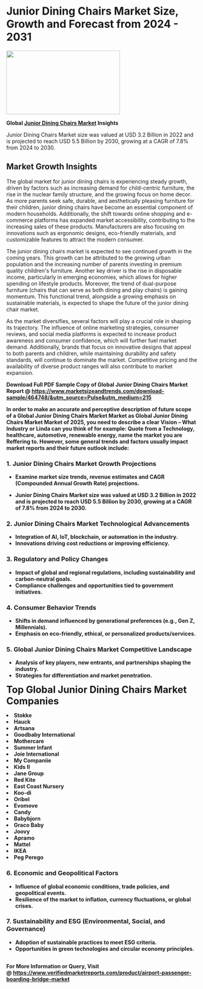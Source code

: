 <H1>Junior Dining Chairs Market Size, Growth and Forecast from 2024 - 2031</H1><img class="aligncenter size-medium wp-image-584254" src="https://thirdeyenews.in/wp-content/uploads/2024/09/Global-Market-Research-300x168.jpeg" alt="" width="300" height="168" /><p><strong>Global&nbsp;<a href="https://www.marketsizeandtrends.com/download-sample/464748/&amp;utm_source=Pulse&amp;utm_medium=215">Junior Dining Chairs Market</a> Insights</strong></p><p>Junior Dining Chairs Market size was valued at USD 3.2 Billion in 2022 and is projected to reach USD 5.5 Billion by 2030, growing at a CAGR of 7.8% from 2024 to 2030.</p><p><h2>Market Growth Insights</h2> <p>The global market for junior dining chairs is experiencing steady growth, driven by factors such as increasing demand for child-centric furniture, the rise in the nuclear family structure, and the growing focus on home decor. As more parents seek safe, durable, and aesthetically pleasing furniture for their children, junior dining chairs have become an essential component of modern households. Additionally, the shift towards online shopping and e-commerce platforms has expanded market accessibility, contributing to the increasing sales of these products. Manufacturers are also focusing on innovations such as ergonomic designs, eco-friendly materials, and customizable features to attract the modern consumer.</p> <p><strong></strong></p> <p>The junior dining chairs market is expected to see continued growth in the coming years. This growth can be attributed to the growing urban population and the increasing number of parents investing in premium quality children's furniture. Another key driver is the rise in disposable income, particularly in emerging economies, which allows for higher spending on lifestyle products. Moreover, the trend of dual-purpose furniture (chairs that can serve as both dining and play chairs) is gaining momentum. This functional trend, alongside a growing emphasis on sustainable materials, is expected to shape the future of the junior dining chair market.</p> <p>As the market diversifies, several factors will play a crucial role in shaping its trajectory. The influence of online marketing strategies, consumer reviews, and social media platforms is expected to increase product awareness and consumer confidence, which will further fuel market demand. Additionally, brands that focus on innovative designs that appeal to both parents and children, while maintaining durability and safety standards, will continue to dominate the market. Competitive pricing and the availability of diverse product ranges will also contribute to market expansion.</p> <p><strong></p><p><span class=""><strong>Download Full PDF Sample Copy of Global Junior Dining Chairs Market Report</strong> @ <a href="https://www.marketsizeandtrends.com/download-sample/464748/&amp;utm_source=Pulse&amp;utm_medium=215" target="_blank">https://www.marketsizeandtrends.com/download-sample/464748/&amp;utm_source=Pulse&amp;utm_medium=215</a></span></p><p>In order to make an accurate and perceptive description of future scope of a Global&nbsp;Junior Dining Chairs Market Market as Global&nbsp;Junior Dining Chairs Market Market of 2025, you need to describe a clear Vision &ndash; What Industry or Linda can you think of for example: Quote from a Technology, healthcare, automotive, renewable energy, name the market you are Reffering to. However, some general trends and factors usually impact market reports and their future outlook include:</p><h3>1.&nbsp;<strong>Junior Dining Chairs Market Growth Projections</strong></h3><ul><li>Examine market size trends, revenue estimates and CAGR (Compounded Annual Growth Rate) projections.</li><li><p>Junior Dining Chairs Market size was valued at USD 3.2 Billion in 2022 and is projected to reach USD 5.5 Billion by 2030, growing at a CAGR of 7.8% from 2024 to 2030.</p></li></ul><h3>2.&nbsp;<strong>Junior Dining Chairs Market Technological Advancements</strong></h3><ul><li>Integration of AI, IoT, blockchain, or automation in the industry.</li><li>Innovations driving cost reductions or improving efficiency.</li></ul><h3>3.&nbsp;<strong>Regulatory and Policy Changes</strong></h3><ul><li>Impact of global and regional regulations, including sustainability and carbon-neutral goals.</li><li>Compliance challenges and opportunities tied to government initiatives.</li></ul><h3>4.&nbsp;<strong>Consumer Behavior Trends</strong></h3><ul><li>Shifts in demand influenced by generational preferences (e.g., Gen Z, Millennials).</li><li>Emphasis on eco-friendly, ethical, or personalized products/services.</li></ul><h3>5.&nbsp;<strong>Global Junior Dining Chairs Market Competitive Landscape</strong></h3><ul><li>Analysis of key players, new entrants, and partnerships shaping the industry.</li><li>Strategies for differentiation and market penetration.</li></ul><p data-pm-slice="1 1 []"><span style="color: inherit; font-family: inherit; font-size: 25px;">Top Global Junior Dining Chairs Market Companies</span></p><div class="" data-test-id=""><p><li>Stokke</li><li> Hauck</li><li> Artsana</li><li> Goodbaby International</li><li> Mothercare</li><li> Summer Infant</li><li> Joie International</li><li> My Companiie</li><li> Kids II</li><li> Jane Group</li><li> Red Kite</li><li> East Coast Nursery</li><li> Koo-di</li><li> Oribel</li><li> Evomove</li><li> Candy</li><li> Babybjorn</li><li> Graco Baby</li><li> Joovy</li><li> Apramo</li><li> Mattel</li><li> IKEA</li><li> Peg Perego</li></p></div><h3>6.&nbsp;<strong>Economic and Geopolitical Factors</strong></h3><ul><li>Influence of global economic conditions, trade policies, and geopolitical events.</li><li>Resilience of the market to inflation, currency fluctuations, or global crises.</li></ul><h3>7.&nbsp;<strong>Sustainability and ESG (Environmental, Social, and Governance)</strong></h3><ul><li>Adoption of sustainable practices to meet ESG criteria.</li><li>Opportunities in green technologies and circular economy principles.</li></ul><h2><strong style="font-size: 14px;">For More Information or Query, Visit @&nbsp;</strong><a style="background-color: #ffffff; font-size: 14px;" href="https://www.marketsizeandtrends.com/report/junior-dining-chairs-market/" target="_blank">https://www.verifiedmarketreports.com/product/airport-passenger-boarding-bridge-market</a></h2>
